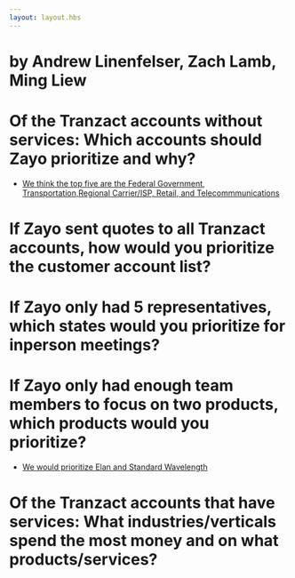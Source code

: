 ```yaml
---
layout: layout.hbs
---
```


# by Andrew Linenfelser, Zach Lamb, Ming Liew

# Of the Tranzact accounts without services: Which accounts should Zayo prioritize and why?
- [We think the top five are the Federal Government, Transportation,Regional Carrier/ISP, Retail, and Telecommmunications](http://linenfelser.github.io/book3/week13/team/zayoII.html)
# If Zayo sent quotes to all Tranzact accounts, how would you prioritize the customer account list?
# If Zayo only had 5 representatives, which states would you prioritize for in­person meetings?
# If Zayo only had enough team members to focus on two products, which products would you prioritize?
- [We would prioritize Elan and Standard Wavelength](http://zachlamb.github.io/book3/week13/team/zayo2.html)
# Of the Tranzact accounts that have services: What industries/verticals spend the most money and on what products/services?
